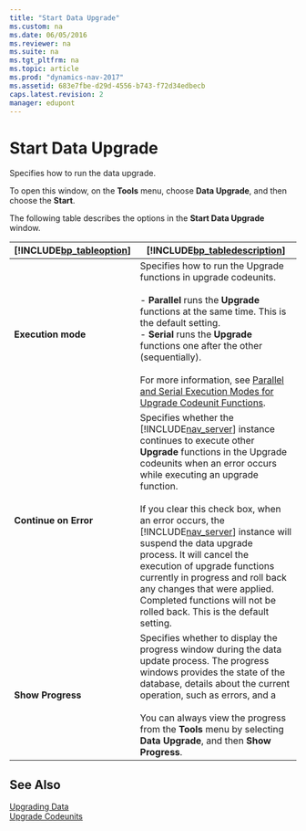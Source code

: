 ```yaml
---
title: "Start Data Upgrade"
ms.custom: na
ms.date: 06/05/2016
ms.reviewer: na
ms.suite: na
ms.tgt_pltfrm: na
ms.topic: article
ms.prod: "dynamics-nav-2017"
ms.assetid: 683e7fbe-d29d-4556-b743-f72d34edbecb
caps.latest.revision: 2
manager: edupont
---
```

# Start Data Upgrade
Specifies how to run the data upgrade.  

 To open this window, on the **Tools** menu, choose  **Data Upgrade**, and then choose the **Start**.  

 The following table describes the options in the **Start Data Upgrade** window.  

|[!INCLUDE[bp_tableoption](../includes/bp_tableoption_md.md)]|[!INCLUDE[bp_tabledescription](../includes/bp_tabledescription_md.md)]|  
|----------------------------------|---------------------------------------|  
|**Execution mode**|Specifies how to run the Upgrade functions in upgrade codeunits.<br /><br /> -   **Parallel** runs the **Upgrade** functions at the same time. This is the default setting.<br />-   **Serial** runs the **Upgrade** functions one after the other \(sequentially\).<br /><br /> For more information, see [Parallel and Serial Execution Modes for Upgrade Codeunit Functions](../Upgrading-Data.md#ParallelSerial).|  
|**Continue on Error**|Specifies whether the [!INCLUDE[nav_server](../includes/nav_server_md.md)] instance continues to execute other **Upgrade** functions in the Upgrade codeunits when an error occurs while executing an upgrade function.<br /><br /> If you clear this check box, when an error occurs, the [!INCLUDE[nav_server](../includes/nav_server_md.md)] instance will suspend the data upgrade process. It will cancel the execution of upgrade functions currently in progress and roll back any changes that were applied. Completed functions will not be rolled back. This is the default setting.|  
|**Show Progress**|Specifies whether to display the progress window during the data update process. The progress windows provides the state of the database, details about the current operation, such as errors, and a<br /><br /> You can always view the progress from the **Tools** menu by selecting **Data Upgrade**, and then **Show Progress**.|  

## See Also  
 [Upgrading Data](../Upgrading-Data.md)   
 [Upgrade Codeunits](../Upgrade-Codeunits.md)
